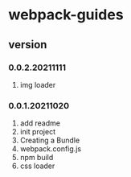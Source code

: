 # webpack-guides

## version
### 0.0.2.20211111
1. img loader

### 0.0.1.20211020
1. add readme
2. init project
3. Creating a Bundle
4. webpack.config.js
5. npm build
6. css loader

